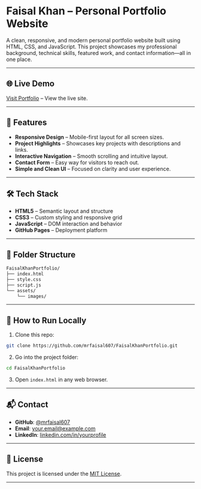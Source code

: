 
# Faisal Khan – Personal Portfolio Website

A clean, responsive, and modern personal portfolio website built using HTML, CSS, and JavaScript. This project showcases my professional background, technical skills, featured work, and contact information—all in one place.

---

## 🌐 Live Demo

[Visit Portfolio](https://mrfaisal607.github.io/FaisalKhanPortfolio/) – View the live site.

---

## 📌 Features

- **Responsive Design** – Mobile-first layout for all screen sizes.
- **Project Highlights** – Showcases key projects with descriptions and links.
- **Interactive Navigation** – Smooth scrolling and intuitive layout.
- **Contact Form** – Easy way for visitors to reach out.
- **Simple and Clean UI** – Focused on clarity and user experience.

---

## 🛠️ Tech Stack

- **HTML5** – Semantic layout and structure
- **CSS3** – Custom styling and responsive grid
- **JavaScript** – DOM interaction and behavior
- **GitHub Pages** – Deployment platform

---

## 📁 Folder Structure

```bash
FaisalKhanPortfolio/
├── index.html
├── style.css
├── script.js
└── assets/
    └── images/
```

---

## 🚀 How to Run Locally

1. Clone this repo:

```bash
git clone https://github.com/mrfaisal607/FaisalKhanPortfolio.git
```

2. Go into the project folder:

```bash
cd FaisalKhanPortfolio
```

3. Open `index.html` in any web browser.

---

## 📬 Contact

- **GitHub**: [@mrfaisal607](https://github.com/mrfaisal607)
- **Email**: your.email@example.com
- **LinkedIn**: [linkedin.com/in/yourprofile](https://linkedin.com/in/yourprofile)

---

## 📝 License

This project is licensed under the [MIT License](LICENSE).

---

